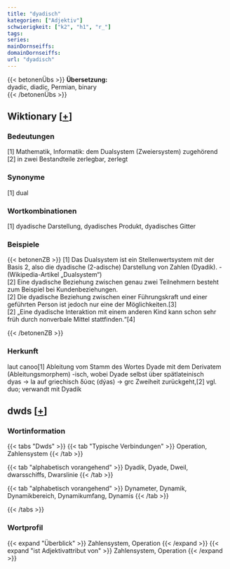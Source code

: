 ```yaml
---
title: "dyadisch"
kategorien: ["Adjektiv"]
schwierigkeit: ["k2", "h1", "r_"]
tags:
series:
mainDornseiffs:
domainDornseiffs:
url: "dyadisch"
---
```


{{< betonenÜbs >}}
**Übersetzung:**  
dyadic, diadic, Permian, binary  
{{< /betonenÜbs >}}

## Wiktionary [[+](https://de.wiktionary.org/wiki/dyadisch)]

### Bedeutungen
[1] Mathematik, Informatik: dem Dualsystem (Zweiersystem) zugehörend  
[2] in zwei Bestandteile zerlegbar, zerlegt  

### Synonyme
[1] dual  

### Wortkombinationen
[1] dyadische Darstellung, dyadisches Produkt, dyadisches Gitter  

### Beispiele
{{< betonenZB >}}
[1] Das Dualsystem ist ein Stellenwertsystem mit der Basis 2, also die dyadische (2-adische) Darstellung von Zahlen (Dyadik). - (Wikipedia-Artikel „Dualsystem“)  
[2] Eine dyadische Beziehung zwischen genau zwei Teilnehmern besteht zum Beispiel bei Kundenbeziehungen.  
[2] Die dyadische Beziehung zwischen einer Führungskraft und einer geführten Person ist jedoch nur eine der Möglichkeiten.[3]  
[2] „Eine dyadische Interaktion mit einem anderen Kind kann schon sehr früh durch nonverbale Mittel stattfinden.“[4]  

{{< /betonenZB >}}
### Herkunft
laut canoo[1] Ableitung vom Stamm des Wortes Dyade mit dem Derivatem (Ableitungsmorphem) -isch, wobei Dyade selbst über spätlateinisch dyas → la auf griechisch δύας (dýas) → grc Zweiheit zurückgeht,[2] vgl. duo; verwandt mit Dyadik  



## dwds [[+](https://www.dwds.de/wb/dyadisch)]

### Wortinformation
{{< tabs "Dwds" >}}
{{< tab "Typische Verbindungen" >}}
Operation, Zahlensystem
{{< /tab >}}

{{< tab "alphabetisch vorangehend" >}}
Dyadik, Dyade, Dweil, dwarsschiffs, Dwarslinie
{{< /tab >}}

{{< tab "alphabetisch vorangehend" >}}
Dynameter, Dynamik, Dynamikbereich, Dynamikumfang, Dynamis
{{< /tab >}}

{{< /tabs >}}

### Wortprofil
{{< expand "Überblick" >}} Zahlensystem, Operation {{< /expand >}}
{{< expand "ist Adjektivattribut von" >}} Zahlensystem, Operation {{< /expand >}}

